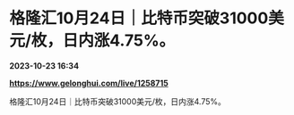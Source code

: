 # 格隆汇10月24日｜比特币突破31000美元/枚，日内涨4.75%。

**2023-10-23 16:34**

**https://www.gelonghui.com/live/1258715**

格隆汇10月24日｜比特币突破31000美元/枚，日内涨4.75%。